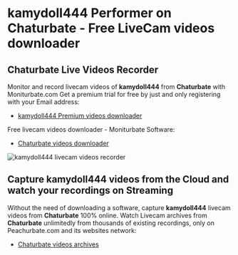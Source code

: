# kamydoll444 Performer on Chaturbate - Free LiveCam videos downloader

## Chaturbate Live Videos Recorder

Monitor and record livecam videos of **kamydoll444** from **Chaturbate** with Moniturbate.com
Get a premium trial for free by just and only registering with your Email address:
* [kamydoll444 Premium videos downloader](https://moniturbate.com/request-demo-licence-key.html)

Free livecam videos downloader - Moniturbate Software:
* [Chaturbate videos downloader](https://moniturbate.com/moniturbate-download-software.html)

![kamydoll444 livecam videos recorder](https://peachurnet.com/templates/moniturbate-software.png)


## Capture kamydoll444 videos from the Cloud and watch your recordings on Streaming

Without the need of downloading a software, capture **kamydoll444** livecam videos from **Chaturbate** 100% online.
Watch Livecam archives from **Chaturbate** unlimitedly from thousands of existing recordings, only on Peachurbate.com and its websites network:
* [Chaturbate videos archives](https://peachurnet.com/)
